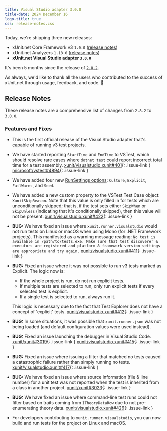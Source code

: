 ```yaml
---
title: Visual Studio adapter 3.0.0
title-date: 2024 December 16
logo-title: true
css: release-notes.css
---
```


Today, we're shipping three new releases:

* xUnit.net Core Framework v3 `1.0.0` ([release notes](/releases/v3/1.0.0))
* xUnit.net Analyzers `1.18.0` ([release notes](/releases/analyzers/1.18.0))
* **xUnit.net Visual Studio adapter `3.0.0`**

It's been 5 months since the release of [`2.8.2`](2.8.2).

As always, we'd like to thank all the users who contributed to the success of xUnit.net through usage, feedback, and code. 🎉

## Release Notes

These release notes are a comprehensive list of changes from `2.8.2` to `3.0.0`.

### Features and Fixes

* This is the first official release of the Visual Studio adapter that's capable of running v3 test projects.

* We have started reporting `StartTime` and `EndTime` to VSTest, which should resolve rare cases where `dotnet test` could report incorrect total time for a test assembly. [xunit/visualstudio.xunit#401](https://github.com/xunit/visualstudio.xunit/issues/401){: .issue-link } [microsoft/vstest#4894](https://github.com/microsoft/vstest/issues/4894){: .issue-link }

* We have added four new [RunSettings options](/docs/config-runsettings): `Culture`, `Explicit`, `FailWarns`, and `Seed`.

* We have added a new custom property to the VSTest Test Case object: `XunitSkipReason`. Note that this value is only filled in for tests which are unconditionally skipped; that is, if the test sets either `SkipWhen` or `SkipUnless` (indicating that it's conditionally skipped), then this value will not be present. [xunit/visualstudio.xunit#422](https://github.com/xunit/visualstudio.xunit/issues/422){: .issue-link }

* **BUG:** We have fixed an issue where `xunit.runner.visualstudio` would not run tests on Linux or macOS when using Mono (for .NET Framework projects). This manifested as a warning message reading: `No test is available in /path/to/tests.exe. Make sure that test discoverer & executors are registered and platform & framework version settings are appropriate and try again.`  [xunit/visualstudio.xunit#411](https://github.com/xunit/visualstudio.xunit/issues/411){: .issue-link }

* **BUG:** Fixed an issue where it was not possible to run v3 tests marked as Explicit. The logic now is:

  * If the whole project is run, do not run explicit tests.
  * If multiple tests are selected to run, only run explicit tests if every selected test is explicit.
  * If a single test is selected to run, always run it.

  This logic is necessary due to the fact that Test Explorer does not have a concept of 'explicit' tests. [xunit/visualstudio.xunit#412](https://github.com/xunit/visualstudio.xunit/issues/412){: .issue-link }

* **BUG:** In some situations, it was possible that `xunit.runner.json` was not being loaded (and default configuration values were used instead).

* **BUG:** Fixed an issue launching the debugger in Visual Studio Code. [xunit/xunit#3019](https://github.com/xunit/xunit/discussions/3019){: .issue-link } [xunit/visualstudio.xunit#415](https://github.com/xunit/visualstudio.xunit/issues/415){: .issue-link }

* **BUG:** Fixed an issue where issuing a filter that matched no tests caused a catastrophic failure rather than simply running no tests. [xunit/visualstudio.xunit#417](https://github.com/xunit/visualstudio.xunit/issues/417){: .issue-link }

* **BUG:** We have fixed an issue where source information (file & line number) for a unit test was not reported when the test is inherited from a class in another project. [xunit/xunit#3023](https://github.com/xunit/xunit/issues/3023){: .issue-link }

* **BUG:** We have fixed an issue where command-line test runs could not filter based on traits coming from `ITheoryDataRow` due to not pre-enumerating theory data. [xunit/visualstudio.xunit#426](https://github.com/xunit/visualstudio.xunit/issues/426){: .issue-link }

* For developers contributing to `xunit.runner.visualstudio`, you can now build and run tests for the project on Linux and macOS.
